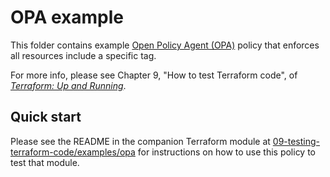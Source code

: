 # OPA example

This folder contains example [Open Policy Agent (OPA)](https://www.openpolicyagent.org/) policy that enforces all 
resources include a specific tag.

For more info, please see Chapter 9, "How to test Terraform code", of
*[Terraform: Up and Running](http://www.terraformupandrunning.com)*.

## Quick start

Please see the README in the companion Terraform module at 
[09-testing-terraform-code/examples/opa](../../terraform/09-testing-terraform-code/examples/opa) for instructions on 
how to use this policy to test that module.

